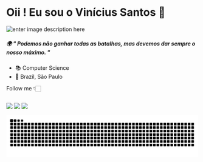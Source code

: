 # Oii ! Eu sou o Vinícius Santos 👾

![enter image description here](https://img.ibxk.com.br/2019/07/05/homem-aranha-05142830781241.jpg?w=328)


##### 🌍 " Podemos não ganhar todas as batalhas, mas devemos dar sempre o nosso máximo. " 

- 📚 Computer Science
- 📍 Brazil, São Paulo

Follow me 👇🏻

 ##
 
<div> 
  <a href="https://www.instagram.com/_santoosvini/" target="_blank"><img src="https://img.shields.io/badge/-Instagram-%23E4405F?style=for-the-badge&logo=instagram&logoColor=white" target="_blank"></a>
  <a href = "mailto: vinysantoos16@gmail.com"><img src="https://img.shields.io/badge/-Gmail-%23333?style=for-the-badge&logo=gmail&logoColor=white" target="_blank"></a>
  <a href="https://www.linkedin.com/in/vinícius-santos-1680b9208/" target="_blank"><img src="https://img.shields.io/badge/-LinkedIn-%230077B5?style=for-the-badge&logo=linkedin&logoColor=white" target="_blank"></a> 
 
  ![Snake animation](https://github.com/vinisann/vinisann/blob/output/github-contribution-grid-snake.svg)
 
</div>
